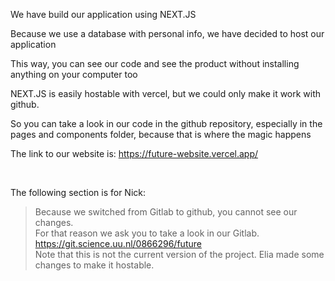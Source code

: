 We have build our application using NEXT.JS

Because we use a database with personal info, we have decided to host our application

This way, you can see our code and see the product without installing anything on your computer too

NEXT.JS is easily hostable with vercel, but we could only make it work with github.

So you can take a look in our code in the github repository, especially in the pages and components folder, because that is where the magic happens

The link to our website is: https://future-website.vercel.app/

<br />

The following section is for Nick:
> Because we switched from Gitlab to github, you cannot see our changes. <br />
> For that reason we ask you to take a look in our Gitlab. https://git.science.uu.nl/0866296/future<br />
> Note that this is not the current version of the project. Elia made some changes to make it hostable.<br />
